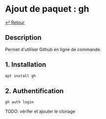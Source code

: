 # Ajout de paquet : gh

[↩️ Retour](./README.md)

## Description

Permet d'utiliser Github en ligne de commande.

## 1. Installation

```bash
apt install gh
```

## 2. Authentification

```bash
gh auth login
```

TODO: vérifer et ajouter le clonage
